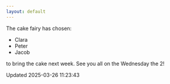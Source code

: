 ```yaml
---
layout: default
---
```


The cake fairy has chosen:
  -  Clara
  -  Peter
  -  Jacob

to bring the cake next week. See you all on the Wednesday the 2!


Updated 2025-03-26 11:23:43

